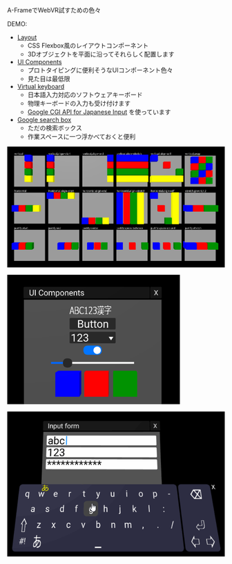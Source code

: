 A-FrameでWebVR試すための色々

DEMO:

- [Layout](https://binzume.github.io/aframe-xylayout/examples/layout.html)
  - CSS Flexbox風のレイアウトコンポーネント
  - 3Dオブジェクトを平面に沿ってそれらしく配置します
- [UI Components](https://binzume.github.io/aframe-xylayout/examples/window.html)
  - プロトタイピングに便利そうなUIコンポーネント色々
  - 見た目は最低限
- [Virtual keyboard](https://binzume.github.io/aframe-xylayout/examples/keyboard.html)
  - 日本語入力対応のソフトウェアキーボード
  - 物理キーボードの入力も受け付けます
  - [Google CGI API for Japanese Input](https://www.google.co.jp/ime/cgiapi.html) を使っています
- [Google search box](https://binzume.github.io/aframe-xylayout/examples/google.html)
  - ただの検索ボックス
  - 作業スペースに一つ浮かべておくと便利

![Layout example](../examples/layout.png)

![UI example](../examples/ui.png)

![Keyboard test](../examples/keyboard.gif)
